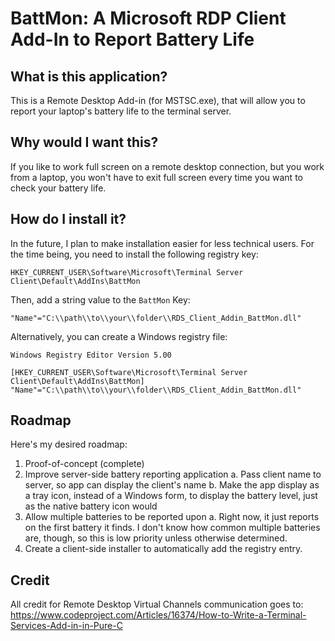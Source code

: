 # BattMon: A Microsoft RDP Client Add-In to Report Battery Life #

## What is this application? #

This is a Remote Desktop Add-in (for MSTSC.exe), that will allow you to report your laptop's battery life to the terminal server.

## Why would I want this? ##

If you like to work full screen on a remote desktop connection, but you work from a laptop, you won't have to exit full screen every time you want to check your battery life.

## How do I install it? ##

In the future, I plan to make installation easier for less technical users.  For the time being, you need to install the following registry key:

	HKEY_CURRENT_USER\Software\Microsoft\Terminal Server Client\Default\AddIns\BattMon

Then, add a string value to the `BattMon` Key:

	"Name"="C:\\path\\to\\your\\folder\\RDS_Client_Addin_BattMon.dll"

Alternatively, you can create a Windows registry file:

	Windows Registry Editor Version 5.00

	[HKEY_CURRENT_USER\Software\Microsoft\Terminal Server Client\Default\AddIns\BattMon]
	"Name"="C:\\path\\to\\your\\folder\\RDS_Client_Addin_BattMon.dll"


## Roadmap ##

Here's my desired roadmap:

 1. Proof-of-concept (complete)
 2. Improve server-side battery reporting application
    a. Pass client name to server, so app can display the client's name
    b. Make the app display as a tray icon, instead of a Windows form, to display the battery level, just as the native battery icon would
 3. Allow multiple batteries to be reported upon
    a. Right now, it just reports on the first battery it finds.  I don't know how common multiple batteries are, though, so this is low priority unless otherwise determined.
 4. Create a client-side installer to automatically add the registry entry.

## Credit ##
All credit for Remote Desktop Virtual Channels communication goes to:
https://www.codeproject.com/Articles/16374/How-to-Write-a-Terminal-Services-Add-in-in-Pure-C

